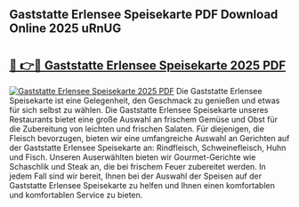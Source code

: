 ## Gaststatte Erlensee Speisekarte PDF Download Online 2025 uRnUG

# <h2><a href="http://gc5yrs.nevu.top/?p=Gaststatte+Erlensee+Speisekarte">🔗 👉🔴 Gaststatte Erlensee Speisekarte 2025 PDF</a></h2>

[![Gaststatte Erlensee Speisekarte 2025 PDF](https://i.imgur.com/dBaPXMq.png)](http://gc5yrs.nevu.top/?p=Gaststatte+Erlensee+Speisekarte)
Die Gaststatte Erlensee Speisekarte ist eine Gelegenheit, den Geschmack zu genießen und etwas für sich selbst zu wählen. Die Gaststatte Erlensee Speisekarte unseres Restaurants bietet eine große Auswahl an frischem Gemüse und Obst für die Zubereitung von leichten und frischen Salaten. Für diejenigen, die Fleisch bevorzugen, bieten wir eine umfangreiche Auswahl an Gerichten auf der Gaststatte Erlensee Speisekarte an: Rindfleisch, Schweinefleisch, Huhn und Fisch. Unseren Auserwählten bieten wir Gourmet-Gerichte wie Schaschlik und Steak an, die bei frischem Feuer zubereitet werden. In jedem Fall sind wir bereit, Ihnen bei der Auswahl der Speisen auf der Gaststatte Erlensee Speisekarte zu helfen und Ihnen einen komfortablen und komfortablen Service zu bieten.
